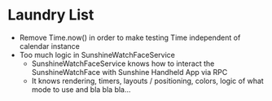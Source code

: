 Laundry List
============

- Remove Time.now() in order to make testing Time independent of calendar instance
- Too much logic in SunshineWatchFaceService
   - SunshineWatchFaceService knows how to interact the SunshineWatchFace with Sunshine Handheld App
     via RPC
   - It knows rendering, timers, layouts / positioning, colors, logic of what mode to use
     and bla bla bla...
